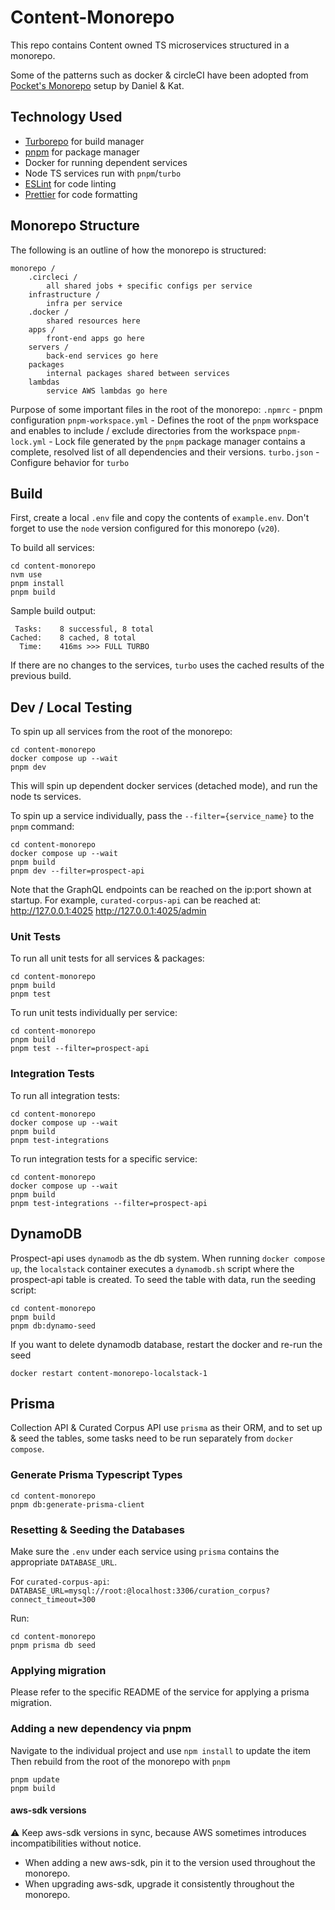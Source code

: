 # Content-Monorepo  
This repo contains Content owned TS microservices structured in a monorepo.  

Some of the patterns such as docker & circleCI have been adopted from [Pocket's Monorepo](https://github.com/Pocket/pocket-monorepo)
setup by Daniel & Kat.
  
## Technology Used
  
- [Turborepo](https://turbo.build/)  for build manager  
- [pnpm](https://pnpm.io/) for package manager
- Docker for running dependent services
- Node TS services run with `pnpm`/`turbo`
- [ESLint](https://eslint.org/) for code linting  
- [Prettier](https://prettier.io) for code formatting

## Monorepo Structure

The following is an outline of how the monorepo is structured:
```
monorepo /
	.circleci /
		all shared jobs + specific configs per service
	infrastructure /
		infra per service
	.docker /
		shared resources here
	apps /
		front-end apps go here
	servers /
		back-end services go here
	packages
		internal packages shared between services
	lambdas
		service AWS lambdas go here
```
Purpose of some important files in the root of the monorepo:
	`.npmrc` - pnpm configuration
	`pnpm-workspace.yml` - Defines the root of the `pnpm` workspace and enables to include / exclude directories from the workspace
	`pnpm-lock.yml` - Lock file generated by the `pnpm` package manager contains a complete, resolved list of all dependencies and their versions.
	`turbo.json` - Configure behavior for `turbo`

## Build
First, create a local `.env` file and copy the contents of `example.env`.
Don't forget to use the `node` version configured for this monorepo (`v20`).

To build all services:
```
cd content-monorepo
nvm use
pnpm install
pnpm build
```
Sample build output:
```
 Tasks:    8 successful, 8 total
Cached:    8 cached, 8 total
  Time:    416ms >>> FULL TURBO
```
If there are no changes to the services, `turbo` uses the cached results of the previous build.

## Dev / Local Testing
To spin up all services from the root of the monorepo:
```
cd content-monorepo
docker compose up --wait
pnpm dev
```
This will spin up dependent docker services (detached mode), and run the node ts services.

To spin up a service individually, pass the `--filter={service_name}` to the `pnpm` command:
```
cd content-monorepo
docker compose up --wait
pnpm build
pnpm dev --filter=prospect-api
```

Note that the GraphQL endpoints can be reached on the ip:port shown at startup.  For example, `curated-corpus-api` can be reached at:
http://127.0.0.1:4025
http://127.0.0.1:4025/admin


### Unit Tests
To run all unit tests for all services & packages:
```
cd content-monorepo
pnpm build
pnpm test
```

To run unit tests individually per service:
```
cd content-monorepo
pnpm build
pnpm test --filter=prospect-api
```

### Integration Tests
To run all integration tests:
```
cd content-monorepo
docker compose up --wait
pnpm build
pnpm test-integrations
```

To run integration tests for a specific service:
```
cd content-monorepo
docker compose up --wait
pnpm build
pnpm test-integrations --filter=prospect-api
```

## DynamoDB
Prospect-api uses `dynamodb` as the db system. When running `docker compose up`, the `localstack` container executes a `dynamodb.sh` script where the prospect-api table
is created. 
To seed the table with data, run the seeding script:
``` 
cd content-monorepo
pnpm build
pnpm db:dynamo-seed
```  

If you want to delete dynamodb database, restart the docker and re-run the seed
```
docker restart content-monorepo-localstack-1
```

## Prisma
Collection API & Curated Corpus API use `prisma` as their ORM, and to set up & seed the tables, some tasks need to be run separately from `docker compose`.

### Generate Prisma Typescript Types
```
cd content-monorepo
pnpm db:generate-prisma-client
```

### Resetting & Seeding the Databases
Make sure the `.env` under each service using `prisma` contains the appropriate `DATABASE_URL`.

For `curated-corpus-api`: `DATABASE_URL=mysql://root:@localhost:3306/curation_corpus?connect_timeout=300`

Run:
```
cd content-monorepo
pnpm prisma db seed
```

### Applying migration
Please refer to the specific README of the service for applying a prisma migration.


### Adding a new dependency via pnpm
Navigate to the individual project and use `npm install` to update the item
Then rebuild from the root of the monorepo with `pnpm`
```
pnpm update
pnpm build
```

#### aws-sdk versions
⚠ Keep aws-sdk versions in sync, because AWS sometimes introduces incompatibilities without notice.
- When adding a new aws-sdk, pin it to the version used throughout the monorepo.
- When upgrading aws-sdk, upgrade it consistently throughout the monorepo.
